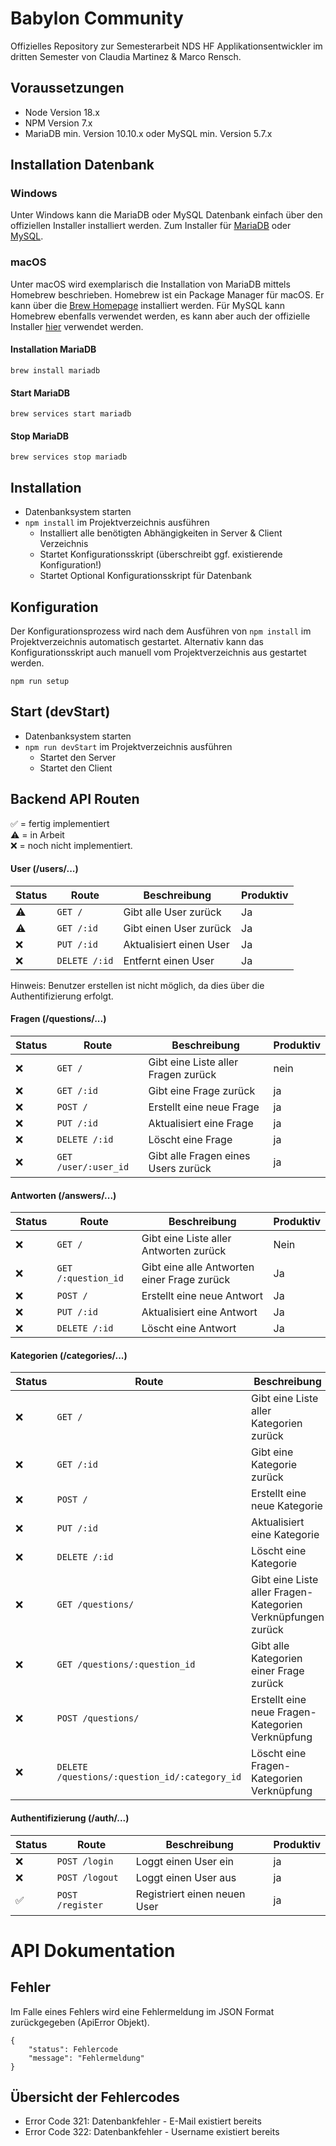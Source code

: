 # Babylon Community
Offizielles Repository zur Semesterarbeit NDS HF Applikationsentwickler im dritten Semester von Claudia Martinez &amp; Marco Rensch.

## Voraussetzungen
- Node Version 18.x
- NPM Version 7.x
- MariaDB min. Version 10.10.x oder MySQL min. Version 5.7.x

## Installation Datenbank
### Windows
Unter Windows kann die MariaDB oder MySQL Datenbank einfach über den offiziellen Installer installiert werden.
Zum Installer für [MariaDB](https://downloads.mariadb.org/mariadb/) oder [MySQL](https://dev.mysql.com/downloads/mysql/).

### macOS
Unter macOS wird exemplarisch die Installation von MariaDB mittels Homebrew beschrieben.
Homebrew ist ein Package Manager für macOS. Er kann über die [Brew Homepage](https://brew.sh/) installiert werden.
Für MySQL kann Homebrew ebenfalls verwendet werden, es kann aber auch der offizielle Installer [hier](https://dev.mysql.com/downloads/mysql/) verwendet werden.

#### Installation MariaDB
```
brew install mariadb
```
#### Start MariaDB
```
brew services start mariadb
```
#### Stop MariaDB
```
brew services stop mariadb
```


## Installation
- Datenbanksystem starten
- `npm install` im Projektverzeichnis ausführen
    - Installiert alle benötigten Abhängigkeiten in Server & Client Verzeichnis
    - Startet Konfigurationsskript (überschreibt ggf. existierende Konfiguration!)
    - Startet Optional Konfigurationsskript für Datenbank

## Konfiguration
Der Konfigurationsprozess wird nach dem Ausführen von `npm install` im Projektverzeichnis automatisch gestartet.
Alternativ kann das Konfigurationsskript auch manuell vom Projektverzeichnis aus gestartet werden.
```
npm run setup
```

## Start (devStart)
- Datenbanksystem starten
- `npm run devStart` im Projektverzeichnis ausführen
    - Startet den Server
    - Startet den Client

## Backend API Routen
:white_check_mark: = fertig implementiert<br>
:warning: = in Arbeit<br>
:x: = noch nicht implementiert.
#### User (/users/...)
| Status    | Route              | Beschreibung            | Produktiv |
|-----------|--------------------|-------------------------|-----------|
| :warning: | `GET /`       | Gibt alle User zurück   | Ja        |
| :warning: | `GET /:id`    | Gibt einen User zurück  | Ja        |
| :x:       | `PUT /:id`    | Aktualisiert einen User | Ja        |
| :x:       | `DELETE /:id` | Entfernt einen User     | Ja        |

Hinweis: Benutzer erstellen ist nicht möglich, da dies über die Authentifizierung erfolgt.

#### Fragen (/questions/...)
| Status                          | Route                | Beschreibung                                | Produktiv |
|---------------------------------|----------------------|---------------------------------------------|-----------|
| :x:                            | `GET /`   | Gibt eine Liste aller Fragen zurück         | nein      |
| :x:                           | `GET /:id` | Gibt eine Frage zurück                      | ja        |
| :x:                             | `POST /` | Erstellt eine neue Frage                    | ja        |
| :x:                             | `PUT /:id` | Aktualisiert eine Frage                     | ja        |
| :x:                             | `DELETE /:id` | Löscht eine Frage                           | ja        |
|:x:  | `GET /user/:user_id` |Gibt alle Fragen eines Users zurück| ja        |

#### Antworten (/answers/...)
| Status    | Route                     | Beschreibung                                | Produktiv |
|-----------|--------------------------|---------------------------------------------|-----------|
| :x:       | `GET /`             | Gibt eine Liste aller Antworten zurück      | Nein      |
| :x:       | `GET /:question_id` | Gibt eine alle Antworten einer Frage zurück | Ja        |
| :x:       | `POST /`            | Erstellt eine neue Antwort                  | Ja        |
| :x:       | `PUT /:id`          | Aktualisiert eine Antwort                   | Ja        |
| :x:       | `DELETE /:id`       | Löscht eine Antwort                         | Ja        |


#### Kategorien (/categories/...)
| Status | Route                                              | Beschreibung     | Produktiv |
|--------|----------------------------------------------------|------------------|-----------|
| :x:    | `GET /`                                       | Gibt eine Liste aller Kategorien zurück | nein      |
| :x:    | `GET /:id`                                    | Gibt eine Kategorie zurück | ja        |
| :x:    | `POST /`                                      | Erstellt eine neue Kategorie | ja        |
| :x:    | `PUT /:id`                                    | Aktualisiert eine Kategorie | ja        |
| :x:    | `DELETE /:id`                                 |Löscht eine Kategorie| ja        |
| :x:    | `GET /questions/`                             | Gibt eine Liste aller Fragen-Kategorien Verknüpfungen zurück | nein      |
| :x:    | `GET /questions/:question_id`                 | Gibt alle Kategorien einer Frage zurück | ja        |
| :x:    | `POST /questions/`                            | Erstellt eine neue Fragen-Kategorien Verknüpfung| ja        |
| :x:  | `DELETE /questions/:question_id/:category_id` | Löscht eine Fragen-Kategorien Verknüpfung     | ja        |

#### Authentifizierung (/auth/...)
| Status | Route                                              | Beschreibung                 | Produktiv |
|-------|----------------------------------------------------|------------------------------|-----------|
| :x:   | `POST /login`                                 | Loggt einen User ein         | ja |
| :x:   | `POST /logout`                                | Loggt einen User aus         | ja |
| :white_check_mark:    | `POST /register`                              | Registriert einen neuen User | ja |


# API Dokumentation
## Fehler
Im Falle eines Fehlers wird eine Fehlermeldung im JSON Format zurückgegeben (ApiError Objekt).
```
{
    "status": Fehlercode
    "message": "Fehlermeldung"
}
```
## Übersicht der Fehlercodes
- Error Code 321: Datenbankfehler - E-Mail existiert bereits
- Error Code 322: Datenbankfehler - Username existiert bereits


